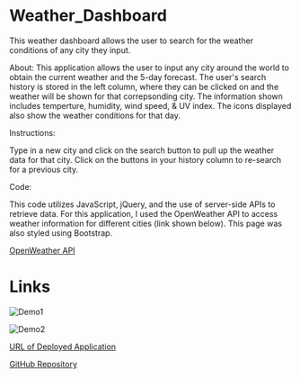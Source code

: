 # Weather_Dashboard
This weather dashboard allows the user to search for the weather conditions of any city they input.

About:
This application allows the user to input any city around the world to obtain the current weather and the 5-day forecast. The user's search history is stored in the left column, where they can be clicked on and the weather will be shown for that correpsonding city. The information shown includes temperture, humidity, wind speed, & UV index. The icons displayed also show the weather conditions for that day. 

Instructions:

Type in a new city and click on the search button to pull up the weather data for that city. Click on the buttons in your history column to re-search for a previous city. 

Code: 

This code utilizes JavaScript, jQuery, and the use of server-side APIs to retrieve data. For this application, I used the OpenWeather API to access weather information for different cities (link shown below). This page was also styled using Bootstrap. 

[OpenWeather API](https://openweathermap.org/api)

# Links 

![Demo1](Assets.demo1.PNG)

![Demo2](./Assets.demo2.PNG)

[URL of Deployed Application](https://miadehaan.github.io/Weather_Dashboard/)

[GitHub Repository](https://github.com/miadehaan/Weather_Dashboard)